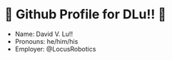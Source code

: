 # 🤖 Github Profile for DLu!! 🤖

* Name: David V. Lu!!
* Pronouns: he/him/his
* Employer: @LocusRobotics
